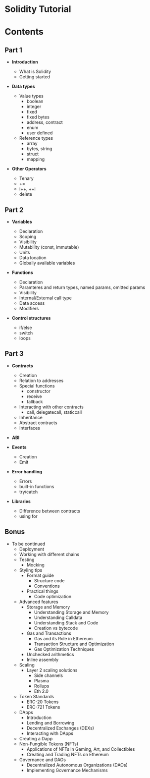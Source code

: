 # Solidity Tutorial

# Contents

## Part 1

- **Introduction**
    - What is Solidity
    - Getting started

- **Data types**
    - Value types
        - boolean
        - integer
        - fixed
        - fixed bytes
        - address, contract
        - enum
        - user defined
    - Reference types
        - array
        - bytes, string
        - struct
        - mapping

- **Other Operators**
    - Tenary
    - +=
    - i++, ++i
    - delete

## Part 2

- **Variables**
    - Declaration
    - Scoping
    - Visibility
    - Mutability (const, immutable)
    - Units
    - Data location
    - Globally available variables

- **Functions**
    - Declaration
    - Paramteres and return types, named params, omitted params
    - Visibility
    - Internal/External call type
    - Data access
    - Modifiers

- **Control structures**
    - if/else
    - switch
    - loops

## Part 3

- **Contracts**
    - Creation
    - Relation to addresses
    - Special functions
        - constructor
        - receive
        - fallback
    - Interacting with other contracts
      - call, delegatecall, staticcall
    - Inheritance
    - Abstract contracts
    - Interfaces

- **ABI**

- **Events**
    - Creation
    - Emit

- **Error handling**
    - Errors
    - built-in functions
    - try/catch

- **Libraries**
    - Difference between contracts
    - using for

## Bonus

- To be continued
    - Deployment
    - Working with different chains
    - Testing
        - Mocking
    - Styling tips
        - Format guide
            - Structure code
            - Conventions
        - Practical things
            - Code optimization
    - Advanced features
        - Storage and Memory
            - Understanding Storage and Memory
            - Understanding Calldata
            - Understanding Stack and Code
            - Creation vs bytecode
        - Gas and Transactions
            - Gas and its Role in Ethereum
            - Transaction Structure and Optimization
            - Gas Optimization Techniques
        - Unchecked arithmetics
        - Inline assembly
    - Scaling
        - Layer 2 scaling solutions
            - Side channels
            - Plasma
            - Rollups
            - Eth 2.0
    - Token Standards
        - ERC-20 Tokens
        - ERC-721 Tokens
    - DApps
        - Introduction
        - Lending and Borrowing
        - Decentralized Exchanges (DEXs)
        - Interacting with DApps
    - Creating a Dapp
    - Non-Fungible Tokens (NFTs)
        - Applications of NFTs in Gaming, Art, and Collectibles
        - Creating and Trading NFTs on Ethereum
    - Governance and DAOs
        - Decentralized Autonomous Organizations (DAOs)
        - Implementing Governance Mechanisms